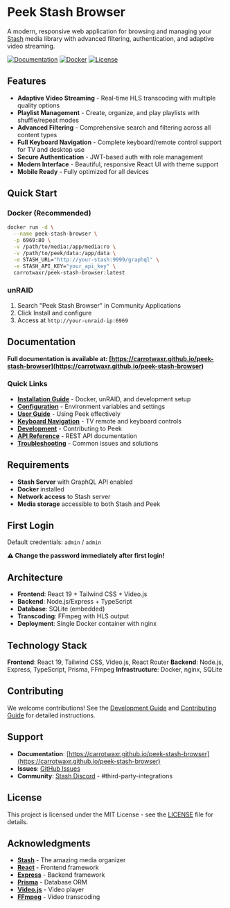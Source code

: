 # Peek Stash Browser

A modern, responsive web application for browsing and managing your [Stash](https://github.com/stashapp/stash) media library with advanced filtering, authentication, and adaptive video streaming.

[![Documentation](https://img.shields.io/badge/docs-mkdocs-blue)](https://carrotwaxr.github.io/peek-stash-browser)
[![Docker](https://img.shields.io/badge/docker-hub-blue)](https://hub.docker.com/r/carrotwaxr/peek-stash-browser)
[![License](https://img.shields.io/badge/license-MIT-green)](LICENSE)

## Features

- **Adaptive Video Streaming** - Real-time HLS transcoding with multiple quality options
- **Playlist Management** - Create, organize, and play playlists with shuffle/repeat modes
- **Advanced Filtering** - Comprehensive search and filtering across all content types
- **Full Keyboard Navigation** - Complete keyboard/remote control support for TV and desktop use
- **Secure Authentication** - JWT-based auth with role management
- **Modern Interface** - Beautiful, responsive React UI with theme support
- **Mobile Ready** - Fully optimized for all devices

## Quick Start

### Docker (Recommended)

```bash
docker run -d \
  --name peek-stash-browser \
  -p 6969:80 \
  -v /path/to/media:/app/media:ro \
  -v /path/to/peek/data:/app/data \
  -e STASH_URL="http://your-stash:9999/graphql" \
  -e STASH_API_KEY="your_api_key" \
  carrotwaxr/peek-stash-browser:latest
```

### unRAID

1. Search "Peek Stash Browser" in Community Applications
2. Click Install and configure
3. Access at `http://your-unraid-ip:6969`

## Documentation

**Full documentation is available at: [https://carrotwaxr.github.io/peek-stash-browser](https://carrotwaxr.github.io/peek-stash-browser)**

### Quick Links

- **[Installation Guide](https://carrotwaxr.github.io/peek-stash-browser/getting-started/installation/)** - Docker, unRAID, and development setup
- **[Configuration](https://carrotwaxr.github.io/peek-stash-browser/getting-started/configuration/)** - Environment variables and settings
- **[User Guide](https://carrotwaxr.github.io/peek-stash-browser/user-guide/video-playback/)** - Using Peek effectively
- **[Keyboard Navigation](https://carrotwaxr.github.io/peek-stash-browser/user-guide/keyboard-navigation/)** - TV remote and keyboard controls
- **[Development](https://carrotwaxr.github.io/peek-stash-browser/development/setup/)** - Contributing to Peek
- **[API Reference](https://carrotwaxr.github.io/peek-stash-browser/development/api-reference/)** - REST API documentation
- **[Troubleshooting](https://carrotwaxr.github.io/peek-stash-browser/reference/troubleshooting/)** - Common issues and solutions

## Requirements

- **Stash Server** with GraphQL API enabled
- **Docker** installed
- **Network access** to Stash server
- **Media storage** accessible to both Stash and Peek

## First Login

Default credentials: `admin` / `admin`

**⚠️ Change the password immediately after first login!**

## Architecture

- **Frontend**: React 19 + Tailwind CSS + Video.js
- **Backend**: Node.js/Express + TypeScript
- **Database**: SQLite (embedded)
- **Transcoding**: FFmpeg with HLS output
- **Deployment**: Single Docker container with nginx

## Technology Stack

**Frontend**: React 19, Tailwind CSS, Video.js, React Router
**Backend**: Node.js, Express, TypeScript, Prisma, FFmpeg
**Infrastructure**: Docker, nginx, SQLite

## Contributing

We welcome contributions! See the [Development Guide](https://carrotwaxr.github.io/peek-stash-browser/development/setup/) and [Contributing Guide](https://carrotwaxr.github.io/peek-stash-browser/development/contributing/) for detailed instructions.

## Support

- **Documentation**: [https://carrotwaxr.github.io/peek-stash-browser](https://carrotwaxr.github.io/peek-stash-browser)
- **Issues**: [GitHub Issues](https://github.com/carrotwaxr/peek-stash-browser/issues)
- **Community**: [Stash Discord](https://discord.gg/2TsNFKt) - #third-party-integrations

## License

This project is licensed under the MIT License - see the [LICENSE](LICENSE) file for details.

## Acknowledgments

- **[Stash](https://github.com/stashapp/stash)** - The amazing media organizer
- **[React](https://reactjs.org/)** - Frontend framework
- **[Express](https://expressjs.com/)** - Backend framework
- **[Prisma](https://prisma.io/)** - Database ORM
- **[Video.js](https://videojs.com/)** - Video player
- **[FFmpeg](https://ffmpeg.org/)** - Video transcoding

